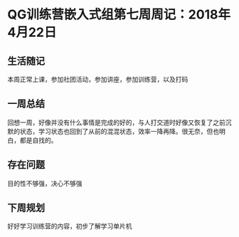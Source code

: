 # QG训练营嵌入式组第七周周记：2018年4月22日

## 生活随记

本周正常上课，参加社团活动，参加讲座，参加训练营，以及打码



## 一周总结

回想一周，好像并没有什么事情是完成的好的，与人打交道时好像又恢复了之前沉默的状态，学习状态也回到了从前的混混状态，效率一降再降。很无奈，但也明白，都是自找的。



## 存在问题

目的性不够强，决心不够强



## 下周规划

好好学习训练营的内容，初步了解学习单片机


